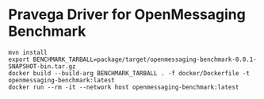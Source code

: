 # Pravega Driver for OpenMessaging Benchmark

```
mvn install
export BENCHMARK_TARBALL=package/target/openmessaging-benchmark-0.0.1-SNAPSHOT-bin.tar.gz
docker build --build-arg BENCHMARK_TARBALL . -f docker/Dockerfile -t openmessaging-benchmark:latest
docker run --rm -it --network host openmessaging-benchmark:latest
```
